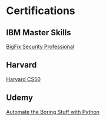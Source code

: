 # Certifications

## IBM Master Skills

[BigFix Security Professional](https://www.youracclaim.com/badges/73d7ef21-fb1d-4ef7-bd7e-faa5c3c919f1/)

## Harvard

[Harvard CS50](https://certificates.cs50.io/c55cc9b6-567a-4b7b-86bc-61aaf3135484.png?size=letter)

## Udemy

[Automate the Boring Stuff with Python](https://udemy-certificate.s3.amazonaws.com/image/UC-a60d39c0-d4f5-4919-b0be-4256f91a7c8d.jpg?v=1618945215000)
